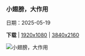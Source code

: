### 小翅膀，大作用

日期：2025-05-19

**下载**  |  [1920x1080](https://cn.bing.com/th?id=OHR.HoneyBeeLavender_ZH-CN4513594236_1920x1080.jpg)  |  [3840x2160](https://cn.bing.com/th?id=OHR.HoneyBeeLavender_ZH-CN4513594236_UHD.jpg)

![小翅膀，大作用](https://cn.bing.com/th?id=OHR.HoneyBeeLavender_ZH-CN4513594236_1920x1080.jpg "薰衣草上的蜜蜂 (© Anthony Brown/Alamy Stock Photo)")

